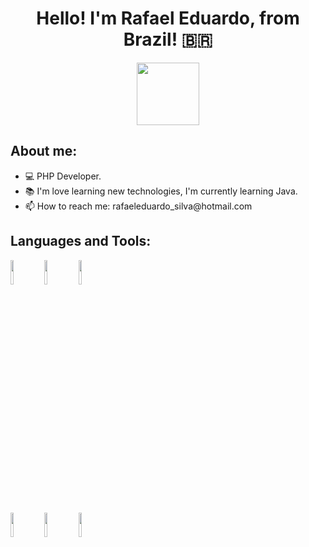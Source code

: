 <html>
  <h1 align="center" id='title'> Hello! I'm Rafael Eduardo, from Brazil! 🇧🇷 </h1>
  
  <p align="center">
    <a href="https://www.linkedin.com/in/rafael-eduardo-895195165/">
      <img width="100px" src="https://img.shields.io/badge/-LinkedIn-blue?style=flat&logo=Linkedin&logoColor=white">
    </a>
  </p>
  
  <h2> About me: </h2>
  <ul>
    <li> 💻 PHP Developer.</li>
    <li> 📚 I'm love learning new technologies, I'm currently learning Java.</li>
    <li>📫 How to reach me: rafaeleduardo_silva@hotmail.com</li>
  </ul>
  
  <h2> Languages and Tools:</h2>
  <p>
    <code><img width="10%" src="https://www.vectorlogo.zone/logos/php/php-ar21.svg"/></code>
    <code><img width="10%" src="https://www.vectorlogo.zone/logos/git-scm/git-scm-ar21.svg"/></code>
    <code><img width="10%" src="https://www.vectorlogo.zone/logos/nodejs/nodejs-ar21.svg"/></code>
  </p>
  <p>
    <code><img width="10%" src=https://www.vectorlogo.zone/logos/javascript/javascript-icon.svg></code>
    <code><img width="10%" src=https://www.vectorlogo.zone/logos/mysql/mysql-icon.svg></code>
    <code><img width="10%" src=https://www.vectorlogo.zone/logos/jquery/jquery-ar21.svg></code>
  </p>  
</html>
